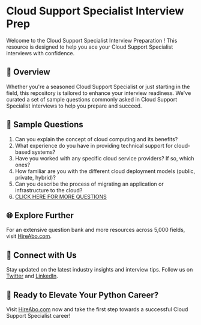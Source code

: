 # Cloud Support Specialist Interview Prep

Welcome to the Cloud Support Specialist Interview Preparation ! This resource is designed to help you ace your Cloud Support Specialist interviews with confidence.

## 🚀 Overview

Whether you're a seasoned Cloud Support Specialist or just starting in the field, this repository is tailored to enhance your interview readiness. We've curated a set of sample questions commonly asked in Cloud Support Specialist interviews to help you prepare and succeed.

## 📝 Sample Questions

1. Can you explain the concept of cloud computing and its benefits?
2. What experience do you have in providing technical support for cloud-based systems?
3. Have you worked with any specific cloud service providers? If so, which ones?
4. How familiar are you with the different cloud deployment models (public, private, hybrid)?
5. Can you describe the process of migrating an application or infrastructure to the cloud?
6. [CLICK HERE FOR MORE QUESTIONS](https://hireabo.com/job/0_4_10/Cloud%20Support%20Specialist)

## 🌐 Explore Further

For an extensive question bank and more resources across 5,000 fields, visit [HireAbo.com](https://www.hireabo.com).

## 📱 Connect with Us

Stay updated on the latest industry insights and interview tips. Follow us on [Twitter](https://twitter.com/hireabo) and [LinkedIn](https://www.linkedin.com/in/hire-abo-3609972a8/).

## 🚀 Ready to Elevate Your Python Career?

Visit [HireAbo.com](https://www.hireabo.com) now and take the first step towards a successful Cloud Support Specialist career!